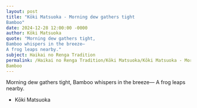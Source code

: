 ```yaml
---
layout: post
title: "Kōki Matsuoka - Morning dew gathers tight
Bamboo"
date: 2024-12-28 12:00:00 -0000
author: Kōki Matsuoka
quote: "Morning dew gathers tight,
Bamboo whispers in the breeze—
A frog leaps nearby."
subject: Haikai no Renga Tradition
permalink: /Haikai no Renga Tradition/Kōki Matsuoka/Kōki Matsuoka - Morning dew gathers tight
Bamboo
---
```


Morning dew gathers tight,
Bamboo whispers in the breeze—
A frog leaps nearby.

- Kōki Matsuoka
